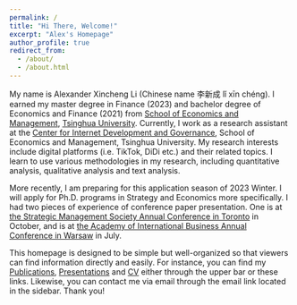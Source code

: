 ```yaml
---
permalink: /
title: "Hi There, Welcome!"
excerpt: "Alex's Homepage"
author_profile: true
redirect_from: 
  - /about/
  - /about.html
---
```




My name is Alexander Xincheng Li (Chinese name 李新成 lǐ xīn chéng). I earned my master degree in Finance (2023) and bachelor degree of Economics and Finance (2021) from [School of Economics and Management](https://www.sem.tsinghua.edu.cn/en), [Tsinghua University](https://www.tsinghua.edu.cn/en). Currently, I work as a research assistant at the [Center for Internet Development and Governance](http://cidg.sem.tsinghua.edu.cn/index/ENindex.html), School of Economics and Management, Tsinghua University. My research interests include digital platforms (i.e. TikTok, DiDi etc.) and their related topics. I learn to use various methodologies in my research, including quantitative analysis, qualitative analysis and text analysis. 

More recently, I am preparing for this application season of 2023 Winter. I will apply for Ph.D. programs in Strategy and Economics more specifically. I had two pieces of experience of conference paper presentation. One is at [the Strategic Management Society Annual Conference in Toronto](https://axl811.github.io/talks/2023-09-30-talk-3) in October, and is at [the Academy of International Business Annual Conference in Warsaw](https://axl811.github.io/talks/2023-07-04-talk-2) in July.  

This homepage is designed to be simple but well-organized so that viewers can find information directly and easily. For instance, you can find my [Publications](https://axl811.github.io/publications), [Presentations](https://axl811.github.io/talks/) and [CV](https://axl811.github.io/cv/) either through the upper bar or these links. Likewise, you can contact me via email through the email link located in the sidebar. Thank you! 




